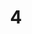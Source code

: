 ---
title: '4'
image: /uploads/gallery-4.jpg
image_alt-text: "Fort Lauderdale Residence's transitional master bedroom with custom woodwork and design"
work-type: transitional
---